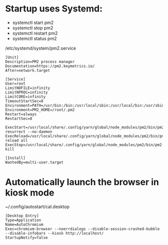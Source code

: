 
# Startup uses Systemd:  
- systemctl start pm2
- systemctl stop pm2
- systemctl restart pm2
- systemctl status pm2

/etc/systemd/system/pm2.service
```
[Unit]
Description=PM2 process manager
Documentation=https://pm2.keymetrics.io/
After=network.target

[Service]
User=root
LimitNOFILE=infinity
LimitNPROC=infinity
LimitCORE=infinity
TimeoutStartSec=8
Environment=PATH=/usr/bin:/bin:/usr/local/sbin:/usr/local/bin:/usr/sbin:/usr/bin
Environment=PM2_HOME=/root/.pm2
Restart=always
RestartSec=8

ExecStart=/usr/local/share/.config/yarn/global/node_modules/pm2/bin/pm2 resurrect --no-daemon
ExecReload=/usr/local/share/.config/yarn/global/node_modules/pm2/bin/pm2 reload all
ExecStop=/usr/local/share/.config/yarn/global/node_modules/pm2/bin/pm2 kill

[Install]
WantedBy=multi-user.target
```

# Automatically launch the browser in kiosk mode
~/.config/autostart/cal.desktop
```
[Desktop Entry]
Type=Application
Name=AutoChromium
Exec=chromium-browser --noerrdialogs --disable-session-crashed-bubble --disable-infobars --kiosk http://localhost/
StartupNotify=false
```

